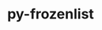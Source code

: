 ---
title: "py-frozenlist"
layout: cache
categories: [package, develop]
meta: {"versions": ["1.3.1"], "compilers": ["apple-clang@=14.0.0", "apple-clang@=14.0.3", "gcc@=11.3.0", "gcc@=7.3.1"], "oss": ["amzn2", "ubuntu22.04", "ventura"], "platforms": ["darwin", "linux"], "targets": ["aarch64", "ivybridge", "x86_64_v3", "x86_64_v4"], "stacks": ["ml-darwin-aarch64-mps", "ml-linux-x86_64-cpu", "ml-linux-x86_64-cuda", "ml-linux-x86_64-rocm", "root"], "num_specs": 15, "num_specs_by_stack": {"root": 15, "ml-darwin-aarch64-mps": 3, "ml-linux-x86_64-rocm": 4, "ml-linux-x86_64-cuda": 4, "ml-linux-x86_64-cpu": 4}}
spec_details: [{"hash": "xlghnugz2a7bkwzwnok4hk2iazucqs5u", "compiler": "apple-clang@=14.0.0", "versions": ["1.3.1"], "os": "ventura", "platform": "darwin", "target": "aarch64", "variants": ["build_system=python_pip"], "stacks": ["root", "ml-darwin-aarch64-mps"], "size": "-", "tarball": "https://binaries.spack.io/develop/build_cache/darwin-ventura-aarch64/apple-clang-14.0.0/py-frozenlist-1.3.1/darwin-ventura-aarch64-apple-clang-14.0.0-py-frozenlist-1.3.1-xlghnugz2a7bkwzwnok4hk2iazucqs5u.spack"}, {"hash": "lkopuduv4ufet37ckq5mmistkdksjknd", "compiler": "apple-clang@=14.0.0", "versions": ["1.3.1"], "os": "ventura", "platform": "darwin", "target": "aarch64", "variants": ["build_system=python_pip"], "stacks": ["root", "ml-darwin-aarch64-mps"], "size": "-", "tarball": "https://binaries.spack.io/develop/build_cache/darwin-ventura-aarch64/apple-clang-14.0.0/py-frozenlist-1.3.1/darwin-ventura-aarch64-apple-clang-14.0.0-py-frozenlist-1.3.1-lkopuduv4ufet37ckq5mmistkdksjknd.spack"}, {"hash": "5szv4dysezztencp5kn7wvt3k7oiozmz", "compiler": "apple-clang@=14.0.3", "versions": ["1.3.1"], "os": "ventura", "platform": "darwin", "target": "aarch64", "variants": ["build_system=python_pip"], "stacks": ["root", "ml-darwin-aarch64-mps"], "size": "-", "tarball": "https://binaries.spack.io/develop/build_cache/darwin-ventura-aarch64/apple-clang-14.0.3/py-frozenlist-1.3.1/darwin-ventura-aarch64-apple-clang-14.0.3-py-frozenlist-1.3.1-5szv4dysezztencp5kn7wvt3k7oiozmz.spack"}, {"hash": "gufwxmutfp75uyocierunpk6lv4qyynj", "compiler": "gcc@=7.3.1", "versions": ["1.3.1"], "os": "amzn2", "platform": "linux", "target": "ivybridge", "variants": ["build_system=python_pip"], "stacks": ["root"], "size": "-", "tarball": "https://binaries.spack.io/develop/build_cache/linux-amzn2-ivybridge/gcc-7.3.1/py-frozenlist-1.3.1/linux-amzn2-ivybridge-gcc-7.3.1-py-frozenlist-1.3.1-gufwxmutfp75uyocierunpk6lv4qyynj.spack"}, {"hash": "bwpasyhis7z5hj3lncxv246qja4ofz57", "compiler": "gcc@=7.3.1", "versions": ["1.3.1"], "os": "amzn2", "platform": "linux", "target": "ivybridge", "variants": ["build_system=python_pip"], "stacks": ["root"], "size": "-", "tarball": "https://binaries.spack.io/develop/build_cache/linux-amzn2-ivybridge/gcc-7.3.1/py-frozenlist-1.3.1/linux-amzn2-ivybridge-gcc-7.3.1-py-frozenlist-1.3.1-bwpasyhis7z5hj3lncxv246qja4ofz57.spack"}, {"hash": "qjfu6w2idz2grrkeix7kobiebbysfs27", "compiler": "gcc@=7.3.1", "versions": ["1.3.1"], "os": "amzn2", "platform": "linux", "target": "ivybridge", "variants": ["build_system=python_pip"], "stacks": ["root"], "size": "-", "tarball": "https://binaries.spack.io/develop/build_cache/linux-amzn2-ivybridge/gcc-7.3.1/py-frozenlist-1.3.1/linux-amzn2-ivybridge-gcc-7.3.1-py-frozenlist-1.3.1-qjfu6w2idz2grrkeix7kobiebbysfs27.spack"}, {"hash": "2ccbd2eznt6oj36po33cq4uv3ikdbf5o", "compiler": "gcc@=7.3.1", "versions": ["1.3.1"], "os": "amzn2", "platform": "linux", "target": "x86_64_v3", "variants": ["build_system=python_pip"], "stacks": ["root"], "size": "-", "tarball": "https://binaries.spack.io/develop/build_cache/linux-amzn2-x86_64_v3/gcc-7.3.1/py-frozenlist-1.3.1/linux-amzn2-x86_64_v3-gcc-7.3.1-py-frozenlist-1.3.1-2ccbd2eznt6oj36po33cq4uv3ikdbf5o.spack"}, {"hash": "yquwr34ffrhijgjtzg77wus23gzaacct", "compiler": "gcc@=7.3.1", "versions": ["1.3.1"], "os": "amzn2", "platform": "linux", "target": "x86_64_v3", "variants": [], "stacks": ["root"], "size": "-", "tarball": "https://binaries.spack.io/develop/build_cache/linux-amzn2-x86_64_v3/gcc-7.3.1/py-frozenlist-1.3.1/linux-amzn2-x86_64_v3-gcc-7.3.1-py-frozenlist-1.3.1-yquwr34ffrhijgjtzg77wus23gzaacct.spack"}, {"hash": "mqcylt5bi3raq2om77j3lsfsbmpoln5u", "compiler": "gcc@=7.3.1", "versions": ["1.3.1"], "os": "amzn2", "platform": "linux", "target": "x86_64_v3", "variants": ["build_system=python_pip"], "stacks": ["root"], "size": "-", "tarball": "https://binaries.spack.io/develop/build_cache/linux-amzn2-x86_64_v3/gcc-7.3.1/py-frozenlist-1.3.1/linux-amzn2-x86_64_v3-gcc-7.3.1-py-frozenlist-1.3.1-mqcylt5bi3raq2om77j3lsfsbmpoln5u.spack"}, {"hash": "u3c6e4ruudmf7thlf7tdbjcjuj2t7hho", "compiler": "gcc@=7.3.1", "versions": ["1.3.1"], "os": "amzn2", "platform": "linux", "target": "x86_64_v3", "variants": [], "stacks": ["root"], "size": "-", "tarball": "https://binaries.spack.io/develop/build_cache/linux-amzn2-x86_64_v3/gcc-7.3.1/py-frozenlist-1.3.1/linux-amzn2-x86_64_v3-gcc-7.3.1-py-frozenlist-1.3.1-u3c6e4ruudmf7thlf7tdbjcjuj2t7hho.spack"}, {"hash": "ce2lal2zktuwqmacdpqozr4gywwbqpxs", "compiler": "gcc@=7.3.1", "versions": ["1.3.1"], "os": "amzn2", "platform": "linux", "target": "x86_64_v4", "variants": [], "stacks": ["root"], "size": "-", "tarball": "https://binaries.spack.io/develop/build_cache/linux-amzn2-x86_64_v4/gcc-7.3.1/py-frozenlist-1.3.1/linux-amzn2-x86_64_v4-gcc-7.3.1-py-frozenlist-1.3.1-ce2lal2zktuwqmacdpqozr4gywwbqpxs.spack"}, {"hash": "2x4xoklfacbgcmz2pt36sfekbhuxdrvt", "compiler": "gcc@=11.3.0", "versions": ["1.3.1"], "os": "ubuntu22.04", "platform": "linux", "target": "x86_64_v3", "variants": ["build_system=python_pip"], "stacks": ["ml-linux-x86_64-rocm", "ml-linux-x86_64-cuda", "root", "ml-linux-x86_64-cpu"], "size": "-", "tarball": "https://binaries.spack.io/develop/build_cache/linux-ubuntu22.04-x86_64_v3/gcc-11.3.0/py-frozenlist-1.3.1/linux-ubuntu22.04-x86_64_v3-gcc-11.3.0-py-frozenlist-1.3.1-2x4xoklfacbgcmz2pt36sfekbhuxdrvt.spack"}, {"hash": "rnqjeld57xcw77u3h7ol46yeer2rg6cf", "compiler": "gcc@=11.3.0", "versions": ["1.3.1"], "os": "ubuntu22.04", "platform": "linux", "target": "x86_64_v3", "variants": ["build_system=python_pip"], "stacks": ["ml-linux-x86_64-rocm", "ml-linux-x86_64-cuda", "root", "ml-linux-x86_64-cpu"], "size": "-", "tarball": "https://binaries.spack.io/develop/build_cache/linux-ubuntu22.04-x86_64_v3/gcc-11.3.0/py-frozenlist-1.3.1/linux-ubuntu22.04-x86_64_v3-gcc-11.3.0-py-frozenlist-1.3.1-rnqjeld57xcw77u3h7ol46yeer2rg6cf.spack"}, {"hash": "2s7fljfxehzbo2jgisr4lminfukvorqe", "compiler": "gcc@=11.3.0", "versions": ["1.3.1"], "os": "ubuntu22.04", "platform": "linux", "target": "x86_64_v3", "variants": ["build_system=python_pip"], "stacks": ["ml-linux-x86_64-rocm", "ml-linux-x86_64-cuda", "root", "ml-linux-x86_64-cpu"], "size": "-", "tarball": "https://binaries.spack.io/develop/build_cache/linux-ubuntu22.04-x86_64_v3/gcc-11.3.0/py-frozenlist-1.3.1/linux-ubuntu22.04-x86_64_v3-gcc-11.3.0-py-frozenlist-1.3.1-2s7fljfxehzbo2jgisr4lminfukvorqe.spack"}, {"hash": "e4erggccq6quc4fjxl57lvy5i55kp3xh", "compiler": "gcc@=11.3.0", "versions": ["1.3.1"], "os": "ubuntu22.04", "platform": "linux", "target": "x86_64_v3", "variants": ["build_system=python_pip"], "stacks": ["ml-linux-x86_64-rocm", "ml-linux-x86_64-cuda", "root", "ml-linux-x86_64-cpu"], "size": "-", "tarball": "https://binaries.spack.io/develop/build_cache/linux-ubuntu22.04-x86_64_v3/gcc-11.3.0/py-frozenlist-1.3.1/linux-ubuntu22.04-x86_64_v3-gcc-11.3.0-py-frozenlist-1.3.1-e4erggccq6quc4fjxl57lvy5i55kp3xh.spack"}]
---